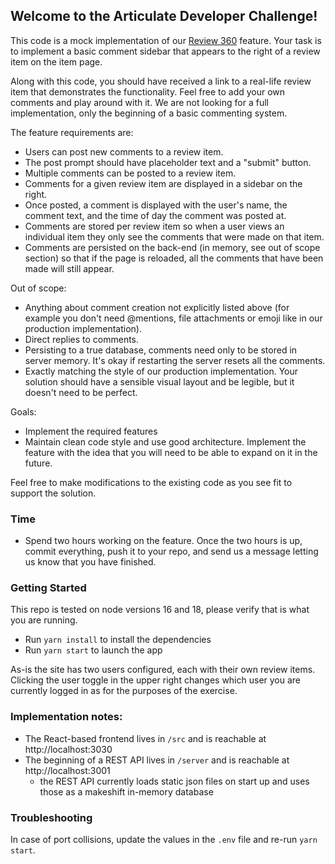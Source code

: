 ## Welcome to the Articulate Developer Challenge!

This code is a mock implementation of our [Review 360](https://articulate.com/360/review#play-video) feature. Your task is to implement a basic comment sidebar that appears to the right of a review item on the item page. 

Along with this code, you should have received a link to a real-life review item that demonstrates the functionality. Feel free to add your own comments and play around with it. We are not looking for a full implementation, only the beginning of a basic commenting system.

The feature requirements are:
  - Users can post new comments to a review item.
  - The post prompt should have placeholder text and a "submit" button.
  - Multiple comments can be posted to a review item.
  - Comments for a given review item are displayed in a sidebar on the right.
  - Once posted, a comment is displayed with the user's name, the comment text, and the time of day the comment was posted at.
  - Comments are stored per review item so when a user views an individual item they only see the comments that were made on that item.
  - Comments are persisted on the back-end (in memory, see out of scope section) so that if the page is reloaded, all the comments that have been made will still appear.

Out of scope:
  - Anything about comment creation not explicitly listed above (for example you don't need @mentions, file attachments or emoji like in our production implementation).
  - Direct replies to comments.
  - Persisting to a true database, comments need only to be stored in server memory. It's okay if restarting the server resets all the comments.
  - Exactly matching the style of our production implementation. Your solution should have a sensible visual layout and be legible, but it doesn't need to be perfect.

Goals:
  - Implement the required features
  - Maintain clean code style and use good architecture. Implement the feature with the idea that you will need to be able to expand on it in the future.

Feel free to make modifications to the existing code as you see fit to support the solution.

### Time

- Spend two hours working on the feature. Once the two hours is up, commit everything, push it to your repo, and send us a message letting us know that you have finished.

### Getting Started
This repo is tested on node versions 16 and 18, please verify that is what you are running.

- Run `yarn install` to install the dependencies
- Run `yarn start` to launch the app

As-is the site has two users configured, each with their own review items. Clicking the user toggle in the upper right changes which user you are currently logged in as for the purposes of the exercise.

### Implementation notes:

- The React-based frontend lives in `/src` and is reachable at http://localhost:3030
- The beginning of a REST API lives in `/server` and is reachable at http://localhost:3001
  - the REST API currently loads static json files on start up and uses those as a makeshift in-memory database


### Troubleshooting

In case of port collisions, update the values in the `.env` file and re-run `yarn start`.